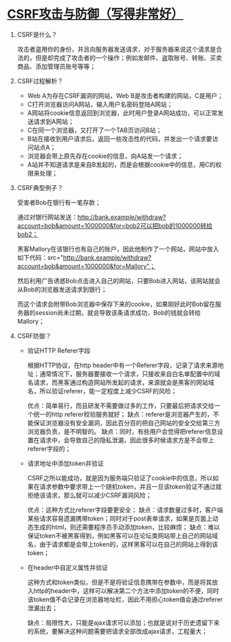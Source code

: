 # [CSRF攻击与防御（写得非常好）](https://blog.csdn.net/xiaoxinshuaiga/article/details/80766369)

1. CSRF是什么？

    攻击者盗用你的身份，并且向服务器发送请求，对于服务器来说这个请求是合法的，但是却完成了攻击者的一个操作；例如发邮件、盗取账号、转账、买卖商品、添加管理员账号等等；

2. CSRF过程解析？

    * Web A为存在CSRF漏洞的网站，Web B是攻击者构建的网站，C是用户；
    * C打开浏览器访问A网站，输入用户名密码登陆A网站；
    * A网站将cookie信息返回到浏览器，此时用户登录A网站成功，可以正常发送请求到A网站；
    * C在同一个浏览器，又打开了一个TAB页访问B站；
    * B站在接收到用户请求后，返回一些攻击性的代码，并发出一个请求要访问站点A；
    * 浏览器会带上原先存在cookie的信息，向A站发一个请求；
    * A站并不知道请求是来自B发起的，而是会根据cookie中的信息，用C的权限来处理；

3. CSRF典型例子？

    受害者Bob在银行有一笔存款；

    通过对银行网站发送：http://bank.example/withdraw?account=bob&amount=1000000&for=bob2可以把bob的1000000转给bob2；

    黑客Mallory在该银行也有自己的账户，因此他制作了一个网站，网站中放入如下代码：src="http://bank.example/withdraw?account=bob&amount=1000000&for=Mallory"；

    然后利用广告诱惑Bob点击进入自己的网站，只要Bob进入网站，该网站就会从Bob的浏览器发送请求到银行；

    而这个请求会附带Bob浏览器中保存下来的cookie，如果刚好此时Bob留在服务器的session尚未过期，就会导致该条请求成功，Bob的钱就会转给Mallory；

4. CSRF防御？

    * 验证HTTP Referer字段

        根据HTTP协议，在http header中有一个Referer字段，记录了请求来源地址；通常情况下，服务器要接收一个请求，只接收来自白名单配置中的域名请求，而黑客通过构造网站所发起的请求，来源就会是黑客的网站域名，所以验证referer，能一定程度上减少CSRF的风险；

        优点：简单易行，而且研发不需要做过多的工作，只要最后把请求交给一个统一的http referer校验服务就好；
        缺点：referer是浏览器产生的，不能保证浏览器没有安全漏洞，因此百分百的把自己网站的安全交给第三方浏览器负责，是不明智的。
        缺点：同时，有些用户会觉得把referer信息设置在请求中，会导致自己的隐私泄漏，因此很多时候请求方是不会带上referer字段的；

    * 请求地址中添加token并验证

        CSRF之所以能成功，就是因为服务端只验证了cookie中的信息，所以如果在请求参数中要求带上一个随机token，并且一旦该token验证不通过就拒绝该请求，那么就可以减少CSRF漏洞风险；

        优点：这种方式比referer字段要更安全；
        缺点：请求数量过多时，客户端某些请求容易遗漏携带token；同时对于post表单请求，如果是页面上动态生成的html，则还需要程序员手动添加token，比较麻烦；
        缺点：难以保证token不被黑客得到，例如黑客可以在论坛类网站带上自己的网站域名，由于请求都是会带上token的，这样黑客可以在自己的网站上得到该token；

    * 在header中自定义属性并验证

        这种方式和token类似，但是不是将验证信息携带在参数中，而是将其放入http的header中，这样可以解决第二个方法中添加token的不便，同时该token值不会记录在浏览器地址栏，因此不用担心token值会通过referer泄漏出去；

        缺点：局限性大，只能是ajax请求可以添加；也就是说对于历史遗留下来的系统，要解决这种问题需要把请求全部改成ajax请求，工程量大；
